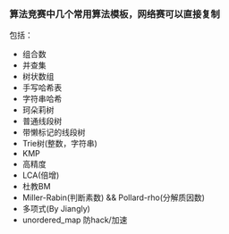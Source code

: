 ### 算法竞赛中几个常用算法模板，网络赛可以直接复制

包括：

- 组合数
- 并查集
- 树状数组
- 手写哈希表
- 字符串哈希
- 珂朵莉树
- 普通线段树
- 带懒标记的线段树
- Trie树(整数，字符串)
- KMP
- 高精度
- LCA(倍增)
- 杜教BM
- Miller-Rabin(判断素数) && Pollard-rho(分解质因数)
- 多项式(By Jiangly)
- unordered_map 防hack/加速